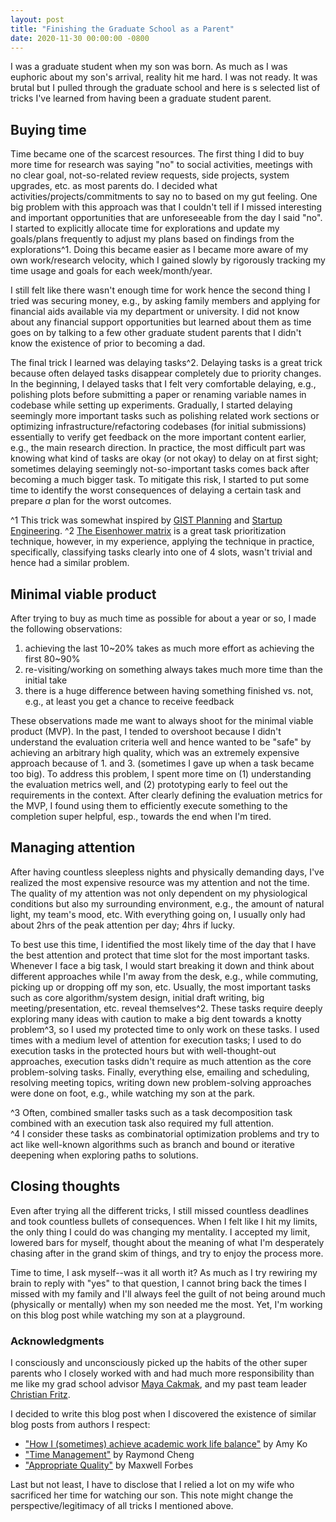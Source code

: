 ```yaml
---
layout: post
title: "Finishing the Graduate School as a Parent"
date: 2020-11-30 00:00:00 -0800
---
```


I was a graduate student when my son was born.
As much as I was euphoric about my son's arrival, reality hit me hard.
I was not ready.
It was brutal but I pulled through the graduate school and here is s selected list of tricks I've learned from having been a graduate student parent.

## Buying time

Time became one of the scarcest resources.
The first thing I did to buy more time for research was saying "no" to social activities, meetings with no clear goal, not-so-related review requests, side projects, system upgrades, etc. as most parents do.
I decided what activities/projects/commitments to say no to based on my gut feeling.
One big problem with this approach was that I couldn't tell if I missed interesting and important opportunities that are unforeseeable from the day I said "no".
I started to explicitly allocate time for explorations and update my goals/plans frequently to adjust my plans based on findings from the explorations^1.
Doing this became easier as I became more aware of my own work/research velocity, which I gained slowly by rigorously tracking my time usage and goals for each week/month/year.

I still felt like there wasn't enough time for work hence the second thing I tried was securing money, e.g., by asking family members and applying for financial aids available via my department or university.
I did not know about any financial support opportunities but learned about them as time goes on by talking to a few other graduate student parents that I didn't know the existence of prior to becoming a dad.

The final trick I learned was delaying tasks^2.
Delaying tasks is a great trick because often delayed tasks disappear completely due to priority changes.
In the beginning, I delayed tasks that I felt very comfortable delaying, e.g., polishing plots before submitting a paper or renaming variable names in codebase while setting up experiments.
Gradually, I started delaying seemingly more important tasks such as polishing related work sections or optimizing infrastructure/refactoring codebases (for initial submissions) essentially to verify get feedback on the more important content earlier, e.g., the main research direction.
In practice, the most difficult part was knowing what kind of tasks are okay (or not okay) to delay on at first sight; sometimes delaying seemingly not-so-important tasks comes back after becoming a much bigger task.
To mitigate this risk, I started to put some time to identify the worst consequences of delaying a certain task and prepare _a_ plan for the worst outcomes.

^1 This trick was somewhat inspired by [GIST Planning](https://www.productplan.com/glossary/gist-planning/) and [Startup Engineering](https://spark-public.s3.amazonaws.com/startup/lecture_slides/lecture5-market-wireframing-design.pdf).
^2 [The Eisenhower matrix](https://www.google.com/search?q=Eisenhower+Matrix&tbm=isch) is a great task prioritization technique, however, in my experience, applying the technique in practice, specifically, classifying tasks clearly into one of 4 slots, wasn't trivial and hence had a similar problem.

## Minimal viable product

After trying to buy as much time as possible for about a year or so, I made the following observations:

1. achieving the last 10~20% takes as much more effort as achieving the first 80~90%
2. re-visiting/working on something always takes much more time than the initial take
3. there is a huge difference between having something finished vs. not, e.g., at least you get a chance to receive feedback

These observations made me want to always shoot for the minimal viable product (MVP).
In the past, I tended to overshoot because I didn't understand the evaluation criteria well and hence wanted to be "safe" by achieving an arbitrary high quality, which was an extremely expensive approach because of 1. and 3. (sometimes I gave up when a task became too big).
To address this problem, I spent more time on (1) understanding the evaluation metrics well, and (2) prototyping early to feel out the requirements in the context.
After clearly defining the evaluation metrics for the MVP, I found using them to efficiently execute something to the completion super helpful, esp., towards the end when I'm tired.
<!-- Another small trick I used was holding my breath and split once without looking back. -->

## Managing attention

After having countless sleepless nights and physically demanding days, I've realized the most expensive resource was my attention and not the time.
The quality of my attention was not only dependent on my physiological conditions but also my surrounding environment, e.g., the amount of natural light, my team's mood, etc.
With everything going on, I usually only had about 2hrs of the peak attention per day; 4hrs if lucky.

To best use this time, I identified the most likely time of the day that I have the best attention and protect that time slot for the most important tasks.
Whenever I face a big task, I would start breaking it down and think about different approaches while I'm away from the desk, e.g., while commuting, picking up or dropping off my son, etc.
Usually, the most important tasks such as core algorithm/system design, initial draft writing, big meeting/presentation, etc. reveal themselves^2.
These tasks require deeply exploring many ideas with caution to make a big dent towards a knotty problem^3, so I used my protected time to only work on these tasks.
I used times with a medium level of attention for execution tasks; I used to do execution tasks in the protected hours but with well-thought-out approaches, execution tasks didn't require as much attention as the core problem-solving tasks.
Finally, everything else, emailing and scheduling, resolving meeting topics, writing down new problem-solving approaches were done on foot, e.g., while watching my son at the park.

^3 Often, combined smaller tasks such as a task decomposition task combined with an execution task also required my full attention.<br>
^4 I consider these tasks as combinatorial optimization problems and try to act like well-known algorithms such as branch and bound or iterative deepening when exploring paths to solutions.

## Closing thoughts

Even after trying all the different tricks, I still missed countless deadlines and took countless bullets of consequences.
When I felt like I hit my limits, the only thing I could do was changing my mentality.
I accepted my limit, lowered bars for myself, thought about the meaning of what I'm desperately chasing after in the grand skim of things, and try to enjoy the process more.

Time to time, I ask myself--was it all worth it?
As much as I try rewiring my brain to reply with "yes" to that question, I cannot bring back the times I missed with my family and I'll always feel the guilt of not being around much (physically or mentally) when my son needed me the most.
Yet, I'm working on this blog post while watching my son at a playground.

### Acknowledgments

I consciously and unconsciously picked up the habits of the other super parents who I closely worked with and had much more responsibility than me like my grad school advisor [Maya Cakmak](https://homes.cs.washington.edu/~mcakmak/), and my past team leader [Christian Fritz](http://chfritz.github.io/).

I decided to write this blog post when I discovered the existence of similar blog posts from authors I respect:
- ["How I (sometimes) achieve academic work life balance"](https://medium.com/bits-and-behavior/how-i-sometimes-achieve-academic-work-life-balance-4bbfc1769820) by Amy Ko
- ["Time Management"](https://raymondcheng.net/thoughts/time-management.html) by Raymond Cheng
- ["Appropriate Quality"](https://maxwellforbes.com/posts/appropriate-quality) by Maxwell Forbes

Last but not least, I have to disclose that I relied a lot on my wife who sacrificed her time for watching our son.
This note might change the perspective/legitimacy of all tricks I mentioned above.
